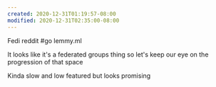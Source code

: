 ```yaml
---
created: 2020-12-31T01:19:57-08:00
modified: 2020-12-31T02:35:00-08:00
---
```


Fedi reddit
#go lemmy.ml

It looks like it's a federated groups thing so let's keep our eye on the progression of that space

Kinda slow and low featured but looks promising


